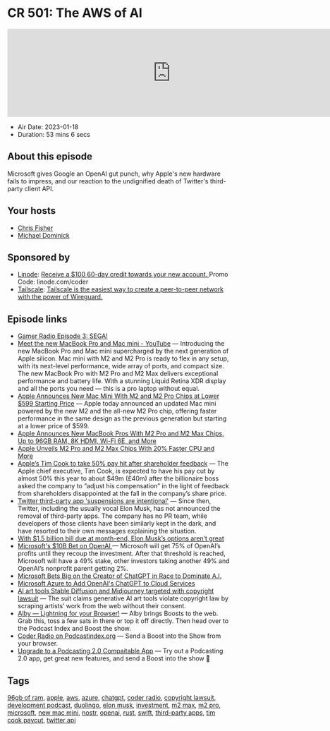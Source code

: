 # CR 501: The AWS of AI

<iframe src="https://player.fireside.fm/v2/MLf2ZzhC+teDMGzJ3?theme=dark" width="740" height="200" frameborder="0" scrolling="no"></iframe>

* Air Date: 2023-01-18
* Duration: 53 mins 6 secs

## About this episode

Microsoft gives Google an OpenAI gut punch, why Apple's new hardware fails to impress, and our reaction to the undignified death of Twitter's third-party client API.

## Your hosts
* [Chris Fisher](https://coder.show/hosts/chrislas)
* [Michael Dominick](https://coder.show/hosts/michael)

## Sponsored by

  * [Linode](https://linode.com/coder): [Receive a $100 60-day credit towards your new account. ](https://linode.com/coder) Promo Code: linode.com/coder
  * [Tailscale](https://tailscale.com/coder): [Tailscale is the easiest way to create a peer-to-peer network with the power of Wireguard. ](https://tailscale.com/coder)



## Episode links

  * [Gamer Radio Episode 3: SEGA!](https://gamerradio.fireside.fm/3 "Gamer Radio Episode 3: SEGA!")
  * [Meet the new MacBook Pro and Mac mini - YouTube](https://www.youtube.com/watch?v=6Ij9PiehENA "Meet the new MacBook Pro and Mac mini - YouTube") — Introducing the new MacBook Pro and Mac mini supercharged by the next generation of Apple silicon. Mac mini with M2 and M2 Pro is ready to flex in any setup, with its next-level performance, wide array of ports, and compact size. The new MacBook Pro with M2 Pro and M2 Max delivers exceptional performance and battery life. With a stunning Liquid Retina XDR display and all the ports you need — this is a pro laptop without equal.
  * [Apple Announces New Mac Mini With M2 and M2 Pro Chips at Lower $599 Starting Price](https://www.macrumors.com/2023/01/17/new-m2-m2-pro-mac-mini/ "Apple Announces New Mac Mini With M2 and M2 Pro Chips at Lower $599 Starting Price") — Apple today announced an updated Mac mini powered by the new M2 and the all-new ‌M2‌ Pro chip, offering faster performance in the same design as the previous generation but starting at a lower price of $599.
  * [Apple Announces New MacBook Pros With M2 Pro and M2 Max Chips, Up to 96GB RAM, 8K HDMI, Wi-Fi 6E, and More](https://www.macrumors.com/2023/01/17/apple-announces-m2-pro-macbook-pro/ "Apple Announces New MacBook Pros With M2 Pro and M2 Max Chips, Up to 96GB RAM, 8K HDMI, Wi-Fi 6E, and More")
  * [Apple Unveils M2 Pro and M2 Max Chips With 20% Faster CPU and More](https://www.macrumors.com/2023/01/17/apple-unveils-m2-pro-and-m2-max-chips/ "Apple Unveils M2 Pro and M2 Max Chips With 20% Faster CPU and More")
  * [Apple’s Tim Cook to take 50% pay hit after shareholder feedback](https://www.theguardian.com/technology/2023/jan/13/apple-tim-cook-to-take-pay-hit-after-shareholder-feedback "Apple’s Tim Cook to take 50% pay hit after shareholder feedback") — The Apple chief executive, Tim Cook, is expected to have his pay cut by almost 50% this year to about $49m (£40m) after the billionaire boss asked the company to “adjust his compensation” in the light of feedback from shareholders disappointed at the fall in the company’s share price.
  * [Twitter third-party app 'suspensions are intentional'](https://9to5google.com/2023/01/14/twitter-third-party-app-intentional-block/ "Twitter third-party app 'suspensions are intentional'") — Since then, Twitter, including the usually vocal Elon Musk, has not announced the removal of third-party apps. The company has no PR team, while developers of those clients have been similarly kept in the dark, and have resorted to their own messages explaining the situation.
  * [With $1.5 billion bill due at month-end, Elon Musk’s options aren’t great](https://arstechnica.com/tech-policy/2023/01/looming-twitter-interest-payment-leaves-elon-musk-with-unpalatable-options/ "With $1.5 billion bill due at month-end, Elon Musk’s options aren’t great")
  * [Microsoft's $10B Bet on OpenAI ](https://anita.beehiiv.com/p/microsofts-10b-bet-openai "Microsoft's $10B Bet on OpenAI ") — Microsoft will get 75% of OpenAI’s profits until they recoup the investment. After that threshold is reached, Microsoft will have a 49% stake, other investors taking another 49% and OpenAI’s nonprofit parent getting 2%. 
  * [Microsoft Bets Big on the Creator of ChatGPT in Race to Dominate A.I.](https://www.reddit.com/r/stocks/comments/10at56y/microsoft_bets_big_on_the_creator_of_chatgpt_in/ "Microsoft Bets Big on the Creator of ChatGPT in Race to Dominate A.I.")
  * [Microsoft Azure to Add OpenAI's ChatGPT to Cloud Services](https://www.bloomberg.com/news/articles/2023-01-17/microsoft-azure-to-add-chatgpt-to-cloud-services "Microsoft Azure to Add OpenAI's ChatGPT to Cloud Services")
  * [AI art tools Stable Diffusion and Midjourney targeted with copyright lawsuit](https://www.theverge.com/2023/1/16/23557098/generative-ai-art-copyright-legal-lawsuit-stable-diffusion-midjourney-deviantart "AI art tools Stable Diffusion and Midjourney targeted with copyright lawsuit") — The suit claims generative AI art tools violate copyright law by scraping artists’ work from the web without their consent. 
  * [Alby — Lightning for your Browser!](https://getalby.com/ "Alby — Lightning for your Browser!") — Alby brings Boosts to the web. Grab this, toss a few sats in there or top it off directly. Then head over to the Podcast Index and Boost the show.
  * [Coder Radio on Podcastindex.org](https://podcastindex.org/podcast/487548 "Coder Radio on Podcastindex.org") — Send a Boost into the Show from your browser.
  * [Upgrade to a Podcasting 2.0 Compaitable App](https://podcastindex.org/apps?elements=Boostagrams "Upgrade to a Podcasting 2.0 Compaitable App") — Try out a Podcasting 2.0 app, get great new features, and send a Boost into the show 🎉



## Tags

[96gb of ram](https://coder.show/tags/96gb%20of%20ram), [apple](https://coder.show/tags/apple), [aws](https://coder.show/tags/aws), [azure](https://coder.show/tags/azure), [chatgpt](https://coder.show/tags/chatgpt), [coder radio](https://coder.show/tags/coder%20radio), [copyright lawsuit](https://coder.show/tags/copyright%20lawsuit), [development podcast](https://coder.show/tags/development%20podcast), [duolingo](https://coder.show/tags/duolingo), [elon musk](https://coder.show/tags/elon%20musk), [investment](https://coder.show/tags/investment), [m2 max](https://coder.show/tags/m2%20max), [m2 pro](https://coder.show/tags/m2%20pro), [microsoft](https://coder.show/tags/microsoft), [new mac mini](https://coder.show/tags/new%20mac%20mini), [nostr](https://coder.show/tags/nostr), [openai](https://coder.show/tags/openai), [rust](https://coder.show/tags/rust), [swift](https://coder.show/tags/swift), [third-party apps](https://coder.show/tags/third-party%20apps), [tim cook paycut](https://coder.show/tags/tim%20cook%20paycut), [twitter api](https://coder.show/tags/twitter%20api)